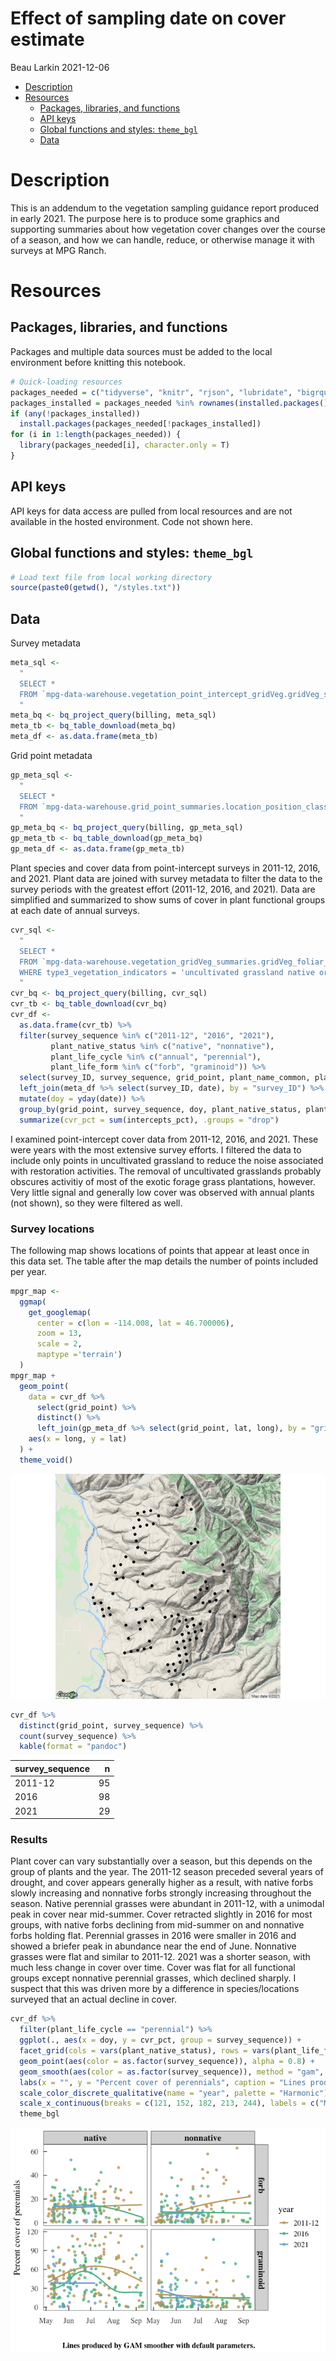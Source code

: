 Effect of sampling date on cover estimate
================
Beau Larkin
2021-12-06

-   [Description](#description)
-   [Resources](#resources)
    -   [Packages, libraries, and
        functions](#packages-libraries-and-functions)
    -   [API keys](#api-keys)
    -   [Global functions and styles:
        `theme_bgl`](#global-functions-and-styles-theme_bgl)
    -   [Data](#data)

# Description

This is an addendum to the vegetation sampling guidance report produced
in early 2021. The purpose here is to produce some graphics and
supporting summaries about how vegetation cover changes over the course
of a season, and how we can handle, reduce, or otherwise manage it with
surveys at MPG Ranch.

# Resources

## Packages, libraries, and functions

Packages and multiple data sources must be added to the local
environment before knitting this notebook.

``` r
# Quick-loading resources
packages_needed = c("tidyverse", "knitr", "rjson", "lubridate", "bigrquery", "devtools", "ggmap", "colorspace")
packages_installed = packages_needed %in% rownames(installed.packages())
if (any(!packages_installed))
  install.packages(packages_needed[!packages_installed])
for (i in 1:length(packages_needed)) {
  library(packages_needed[i], character.only = T)
}
```

## API keys

API keys for data access are pulled from local resources and are not
available in the hosted environment. Code not shown here.

## Global functions and styles: `theme_bgl`

``` r
# Load text file from local working directory
source(paste0(getwd(), "/styles.txt"))
```

## Data

Survey metadata

``` r
meta_sql <- 
  "
  SELECT *
  FROM `mpg-data-warehouse.vegetation_point_intercept_gridVeg.gridVeg_survey_metadata`
  "
meta_bq <- bq_project_query(billing, meta_sql)
meta_tb <- bq_table_download(meta_bq)
meta_df <- as.data.frame(meta_tb)
```

Grid point metadata

``` r
gp_meta_sql <-
  "
  SELECT *
  FROM `mpg-data-warehouse.grid_point_summaries.location_position_classification`
  "
gp_meta_bq <- bq_project_query(billing, gp_meta_sql)
gp_meta_tb <- bq_table_download(gp_meta_bq)
gp_meta_df <- as.data.frame(gp_meta_tb)
```

Plant species and cover data from point-intercept surveys in 2011-12,
2016, and 2021. Plant data are joined with survey metadata to filter the
data to the survey periods with the greatest effort (2011-12, 2016, and
2021). Data are simplified and summarized to show sums of cover in plant
functional groups at each date of annual surveys.

``` r
cvr_sql <-
  "
  SELECT *
  FROM `mpg-data-warehouse.vegetation_gridVeg_summaries.gridVeg_foliar_cover_all`
  WHERE type3_vegetation_indicators = 'uncultivated grassland native or degraded'
  "
cvr_bq <- bq_project_query(billing, cvr_sql)
cvr_tb <- bq_table_download(cvr_bq)
cvr_df <- 
  as.data.frame(cvr_tb) %>% 
  filter(survey_sequence %in% c("2011-12", "2016", "2021"), 
         plant_native_status %in% c("native", "nonnative"), 
         plant_life_cycle %in% c("annual", "perennial"), 
         plant_life_form %in% c("forb", "graminoid")) %>% 
  select(survey_ID, survey_sequence, grid_point, plant_name_common, plant_native_status, plant_life_cycle, plant_life_form, intercepts_pct) %>% 
  left_join(meta_df %>% select(survey_ID, date), by = "survey_ID") %>% 
  mutate(doy = yday(date)) %>% 
  group_by(grid_point, survey_sequence, doy, plant_native_status, plant_life_cycle, plant_life_form) %>% 
  summarize(cvr_pct = sum(intercepts_pct), .groups = "drop")
```

I examined point-intercept cover data from 2011-12, 2016, and 2021.
These were years with the most extensive survey efforts. I filtered the
data to include only points in uncultivated grassland to reduce the
noise associated with restoration activities. The removal of
uncultivated grasslands probably obscures activitiy of most of the
exotic forage grass plantations, however. Very little signal and
generally low cover was observed with annual plants (not shown), so they
were filtered as well.

### Survey locations

The following map shows locations of points that appear at least once in
this data set. The table after the map details the number of points
included per year.

``` r
mpgr_map <- 
  ggmap(
    get_googlemap(
      center = c(lon = -114.008, lat = 46.700006),
      zoom = 13, 
      scale = 2,
      maptype ='terrain')
  )
mpgr_map +
  geom_point(
    data = cvr_df %>% 
      select(grid_point) %>% 
      distinct() %>% 
      left_join(gp_meta_df %>% select(grid_point, lat, long), by = "grid_point"),
    aes(x = long, y = lat)
  ) +
  theme_void()
```

![](veg_cover_by_date_files/figure-gfm/fig_map-1.png)<!-- -->

``` r
cvr_df %>% 
  distinct(grid_point, survey_sequence) %>% 
  count(survey_sequence) %>% 
  kable(format = "pandoc")
```

| survey\_sequence |   n |
|:-----------------|----:|
| 2011-12          |  95 |
| 2016             |  98 |
| 2021             |  29 |

### Results

Plant cover can vary substantially over a season, but this depends on
the group of plants and the year. The 2011-12 season preceded several
years of drought, and cover appears generally higher as a result, with
native forbs slowly increasing and nonnative forbs strongly increasing
throughout the season. Native perennial grasses were abundant in
2011-12, with a unimodal peak in cover near mid-summer. Cover retracted
slightly in 2016 for most groups, with native forbs declining from
mid-summer on and nonnative forbs holding flat. Perennial grasses in
2016 were smaller in 2016 and showed a briefer peak in abundance near
the end of June. Nonnative grasses were flat and similar to 2011-12.
2021 was a shorter season, with much less change in cover over time.
Cover was flat for all functional groups except nonnative perennial
grasses, which declined sharply. I suspect that this was driven more by
a difference in species/locations surveyed that an actual decline in
cover.

``` r
cvr_df %>% 
  filter(plant_life_cycle == "perennial") %>% 
  ggplot(., aes(x = doy, y = cvr_pct, group = survey_sequence)) +
  facet_grid(cols = vars(plant_native_status), rows = vars(plant_life_form), scales = "free_y") +
  geom_point(aes(color = as.factor(survey_sequence)), alpha = 0.8) +
  geom_smooth(aes(color = as.factor(survey_sequence)), method = "gam", formula = y ~ s(x, bs = "cs"), se = FALSE) +
  labs(x = "", y = "Percent cover of perennials", caption = "Lines produced by GAM smoother with default parameters.") +
  scale_color_discrete_qualitative(name = "year", palette = "Harmonic") +
  scale_x_continuous(breaks = c(121, 152, 182, 213, 244), labels = c("May", "Jun", "Jul", "Aug","Sep")) +
  theme_bgl
```

![](veg_cover_by_date_files/figure-gfm/fig_seasonal_cover-1.png)<!-- -->
